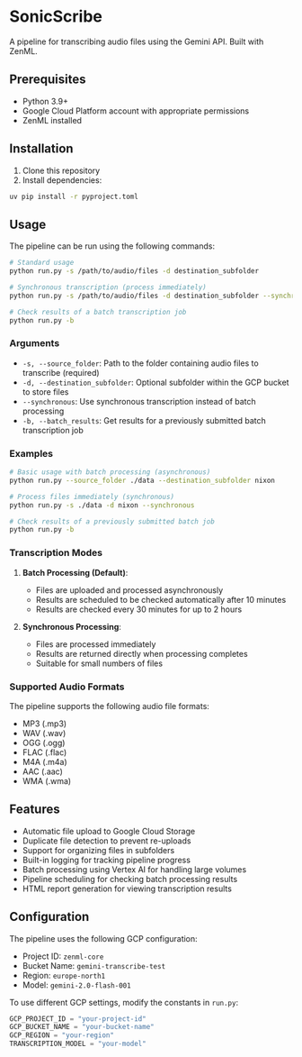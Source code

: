 # SonicScribe

A pipeline for transcribing audio files using the Gemini API. Built with ZenML.

## Prerequisites

- Python 3.9+
- Google Cloud Platform account with appropriate permissions
- ZenML installed

## Installation

1. Clone this repository
2. Install dependencies:
```bash
uv pip install -r pyproject.toml
```

## Usage

The pipeline can be run using the following commands:

```bash
# Standard usage
python run.py -s /path/to/audio/files -d destination_subfolder

# Synchronous transcription (process immediately)
python run.py -s /path/to/audio/files -d destination_subfolder --synchronous

# Check results of a batch transcription job
python run.py -b
```

### Arguments

- `-s, --source_folder`: Path to the folder containing audio files to transcribe (required)
- `-d, --destination_subfolder`: Optional subfolder within the GCP bucket to store files
- `--synchronous`: Use synchronous transcription instead of batch processing
- `-b, --batch_results`: Get results for a previously submitted batch transcription job

### Examples

```bash
# Basic usage with batch processing (asynchronous)
python run.py --source_folder ./data --destination_subfolder nixon

# Process files immediately (synchronous)
python run.py -s ./data -d nixon --synchronous

# Check results of a previously submitted batch job
python run.py -b
```

### Transcription Modes

1. **Batch Processing (Default)**: 
   - Files are uploaded and processed asynchronously
   - Results are scheduled to be checked automatically after 10 minutes
   - Results are checked every 30 minutes for up to 2 hours

2. **Synchronous Processing**:
   - Files are processed immediately
   - Results are returned directly when processing completes
   - Suitable for small numbers of files

### Supported Audio Formats

The pipeline supports the following audio file formats:
- MP3 (.mp3)
- WAV (.wav)
- OGG (.ogg)
- FLAC (.flac)
- M4A (.m4a)
- AAC (.aac)
- WMA (.wma)

## Features

- Automatic file upload to Google Cloud Storage
- Duplicate file detection to prevent re-uploads
- Support for organizing files in subfolders
- Built-in logging for tracking pipeline progress
- Batch processing using Vertex AI for handling large volumes
- Pipeline scheduling for checking batch processing results
- HTML report generation for viewing transcription results

## Configuration

The pipeline uses the following GCP configuration:
- Project ID: `zenml-core`
- Bucket Name: `gemini-transcribe-test`
- Region: `europe-north1`
- Model: `gemini-2.0-flash-001`

To use different GCP settings, modify the constants in `run.py`:
```python
GCP_PROJECT_ID = "your-project-id"
GCP_BUCKET_NAME = "your-bucket-name"
GCP_REGION = "your-region"
TRANSCRIPTION_MODEL = "your-model"
```